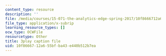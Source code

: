 ```yaml
---
content_type: resource
description: ''
file: /media/courses/15-071-the-analytics-edge-spring-2017/10f8666712a655bfba43e440b512b7ea_fEXkGiLYDug.vtt
file_type: application/x-subrip
learning_resource_types: []
ocw_type: OCWFile
resourcetype: Other
title: 3play caption file
uid: 10f86667-12a6-55bf-ba43-e440b512b7ea
---
```

